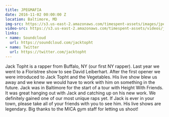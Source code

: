 ```yaml
---
title: JPEGMAFIA
date: 2016-11-02 00:00:00 Z
location: Baltimore, MD
img-src: https://s3.us-east-2.amazonaws.com/timespent-assets/images/jpegmafia.png
video-src: https://s3.us-east-2.amazonaws.com/timespent-assets/videos/jpegmafia.mp4
links:
- name: Soundcloud
  url: https://soundcloud.com/jacktopht
- name: Twitter
  url: https://twitter.com/jacktopht
---
```


Jack Topht is a rapper from Buffalo, NY (our first NY rapper). Last year we went to a Floristree show to see David Leiberhart. After the first opener we were introduced to Jack Topht and the Vegetables. His live show blew us away and we knew we would have to work with him on something in the future. Jack was in Baltimore for the start of a tour with Height With Friends. It was great hanging out with Jack and catching up on his new work. We definitely gained one of our most unique raps yet. If Jack is ever in your town, please take all of your friends with you to see him. His live shows are legendary. Big thanks to the MICA gym staff for letting us shoot!
